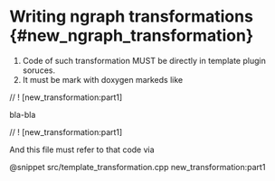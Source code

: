 # Writing ngraph transformations {#new_ngraph_transformation}

1. Code of such transformation MUST be directly in template plugin soruces.
2. It must be mark with doxygen markeds like


// ! [new_transformation:part1]

bla-bla

// ! [new_transformation:part1]

And this file must refer to that code via

@snippet src/template_transformation.cpp new_transformation:part1
